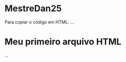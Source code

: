 # MestreDan25

Para copiar o código em HTML:
...
<html>
  <h1>Meu primeiro arquivo HTML</h1>
</html>
...
